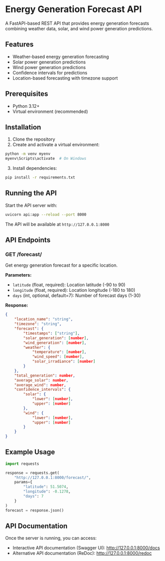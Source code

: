 # Energy Generation Forecast API

A FastAPI-based REST API that provides energy generation forecasts combining weather data, solar, and wind power generation predictions.

## Features

- Weather-based energy generation forecasting
- Solar power generation predictions
- Wind power generation predictions
- Confidence intervals for predictions
- Location-based forecasting with timezone support

## Prerequisites

- Python 3.12+
- Virtual environment (recommended)

## Installation

1. Clone the repository
2. Create and activate a virtual environment:
```bash
python -m venv myenv
myenv\Scripts\activate  # On Windows
```

3. Install dependencies:
```bash
pip install -r requirements.txt
```

## Running the API

Start the API server with:
```bash
uvicorn api:app --reload --port 8000
```

The API will be available at `http://127.0.0.1:8000`

## API Endpoints

### GET /forecast/

Get energy generation forecast for a specific location.

**Parameters:**
- `latitude` (float, required): Location latitude (-90 to 90)
- `longitude` (float, required): Location longitude (-180 to 180)
- `days` (int, optional, default=7): Number of forecast days (1-30)

**Response:**
```json
{
    "location_name": "string",
    "timezone": "string",
    "forecast": {
        "timestamps": ["string"],
        "solar_generation": [number],
        "wind_generation": [number],
        "weather": {
            "temperature": [number],
            "wind_speed": [number],
            "solar_irradiance": [number]
        }
    },
    "total_generation": number,
    "average_solar": number,
    "average_wind": number,
    "confidence_intervals": {
        "solar": {
            "lower": [number],
            "upper": [number]
        },
        "wind": {
            "lower": [number],
            "upper": [number]
        }
    }
}
```

## Example Usage

```python
import requests

response = requests.get(
    "http://127.0.0.1:8000/forecast/",
    params={
        "latitude": 51.5074,
        "longitude": -0.1278,
        "days": 7
    }
)
forecast = response.json()
```


## API Documentation

Once the server is running, you can access:
- Interactive API documentation (Swagger UI): http://127.0.0.1:8000/docs
- Alternative API documentation (ReDoc): http://127.0.0.1:8000/redoc